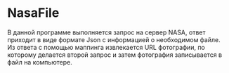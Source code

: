 # NasaFile
В данной программе выполняется запрос на сервер NASA, ответ приходит в виде формате Json с информацией о необходимом файле. Из ответа с помощью маппинга извлекается URL фотографии, по которому делается второй запрос и затем фотография записывается в файл на компьютере.
